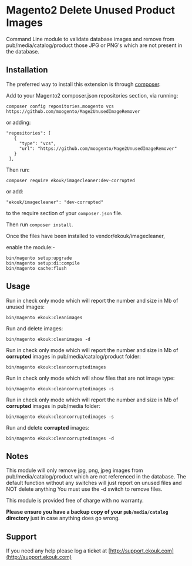 
Magento2 Delete Unused Product Images
=============================
Command Line module to validate database images and remove from pub/media/catalog/product those JPG or PNG's which are not present in the database.

Installation
------------

The preferred way to install this extension is through [composer](http://getcomposer.org/download/).

Add to your Magento2 composer.json repositories section, via running:

```
composer config repositories.moogento vcs https://github.com/moogento/Mage2UnusedImageRemover
```

or adding:

```
"repositories": [
   {
     "type": "vcs",
     "url": "https://github.com/moogento/Mage2UnusedImageRemover"
   }
 ],
```

Then run:

```
composer require ekouk/imagecleaner:dev-corrupted
```

or add:

```
"ekouk/imagecleaner": "dev-corrupted"
```

to the require section of your `composer.json` file.

Then run ``composer install``.

Once the files have been installed to vendor/ekouk/imagecleaner,

enable the module:-

```
bin/magento setup:upgrade
bin/magento setup:di:compile
bin/magento cache:flush
```

Usage
-----

Run in check only mode which will report the number and size in Mb of unused images:
```
bin/magento ekouk:cleanimages
```

Run and delete images:
```
bin/magento ekouk:cleanimages -d
```

Run in check only mode which will report the number and size in Mb of <strong>corrupted</strong> images in pub/media/catalog/product folder:
```
bin/magento ekouk:cleancorruptedimages
```

Run in check only mode which will show files that are not image type:
```
bin/magento ekouk:cleancorruptedimages -s
```

Run in check only mode which will report the number and size in Mb of <strong>corrupted</strong> images in pub/media folder:
```
bin/magento ekouk:cleancorruptedimages -s
```

Run and delete <strong>corrupted</strong> images:
```
bin/magento ekouk:cleancorruptedimages -d
```

Notes
-----

This module will only remove jpg, png, jpeg images from pub/media/catalog/product which are not referenced in the database.
The default function without any switches will just report on unused files and NOT delete anything
You must use the -d switch to remove files.

This module is provided free of charge with no warranty. 

<strong>Please ensure you have a backup copy of your ```pub/media/catalog``` directory</strong>  just in case anything does go wrong.


Support
-----

If you need any help please log a ticket at [http://support.ekouk.com](http://support.ekouk.com)

